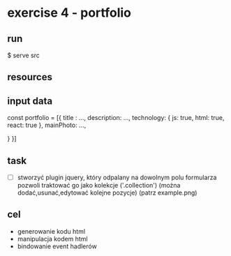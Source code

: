 # exercise 4 - portfolio

## run

$ serve src

## resources

## input data
const portfolio = [{
  title : ...,
  description: ...,
  technology: {
    js: true,
    html: true,
    react: true
  },
  mainPhoto: ...,

}
}]

## task
- [ ] stworzyć plugin jquery, który odpalany na dowolnym polu formularza pozwoli traktować go jako kolekcje ('.collection') (można dodać,usunać,edytować kolejne pozycje) (patrz example.png)
## cel
- generowanie kodu html
- manipulacja kodem html
- bindowanie event hadlerów 



